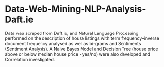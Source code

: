 # Data-Web-Mining-NLP-Analysis-Daft.ie
Data was scraped from Daft.ie, and Natural Language Processing performed on the description of house listings with term frequency–inverse document frequency analysed as well as bi-grams and Sentiments (Sentiment Analysis). A Naive Bayes Model and Decision Tree (house price above or below median house price - yes/no) were also developed and Correlation investigated.
